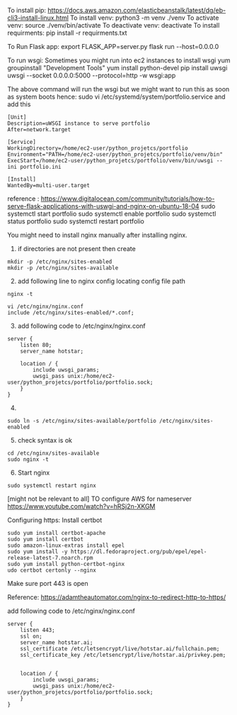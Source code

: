 To install pip: https://docs.aws.amazon.com/elasticbeanstalk/latest/dg/eb-cli3-install-linux.html
To install venv: python3 -m venv ./venv
To activate venv: source ./venv/bin/activate
To deactivate venv: deactivate
To install requirments: pip install -r requirments.txt


To Run Flask app:
export FLASK_APP=server.py
flask run --host=0.0.0.0


To run wsgi:
Sometimes you might run into ec2 instances to install wsgi
yum groupinstall "Development Tools"
yum install python-devel
pip install uwsgi
uwsgi --socket 0.0.0.0:5000 --protocol=http -w wsgi:app

The above command will run the wsgi but we might want to run this as soon as system boots hence:
sudo vi /etc/systemd/system/portfolio.service
and add this 
```
[Unit]
Description=uWSGI instance to serve portfolio
After=network.target

[Service]
WorkingDirectory=/home/ec2-user/python_projetcs/portfolio
Environment="PATH=/home/ec2-user/python_projetcs/portfolio/venv/bin"
ExecStart=/home/ec2-user/python_projetcs/portfolio/venv/bin/uwsgi --ini portfolio.ini

[Install]
WantedBy=multi-user.target
```
reference : https://www.digitalocean.com/community/tutorials/how-to-serve-flask-applications-with-uswgi-and-nginx-on-ubuntu-18-04
sudo systemctl start portfolio
sudo systemctl enable portfolio
sudo systemctl status portfolio
sudo systemctl restart portfolio




You might need to install nginx manually after installing nginx.
1. if directories are not present then create
```
mkdir -p /etc/nginx/sites-enabled
mkdir -p /etc/nginx/sites-available
```
2. add following line to nginx config
locating config file path
```
nginx -t
```
```
vi /etc/nginx/nginx.conf
include /etc/nginx/sites-enabled/*.conf;
```

3. add following code to /etc/nginx/nginx.conf
```
server {
    listen 80;
    server_name hotstar;

    location / {
        include uwsgi_params;
        uwsgi_pass unix:/home/ec2-user/python_projetcs/portfolio/portfolio.sock;
    }
}
```

4. 
```
sudo ln -s /etc/nginx/sites-available/portfolio /etc/nginx/sites-enabled
```

5. check syntax is ok
```
cd /etc/nginx/sites-available
sudo nginx -t
```

6. Start nginx
```
sudo systemctl restart nginx
```





[might not be relevant to all]
TO configure AWS for nameserver
https://www.youtube.com/watch?v=hRSj2n-XKGM

Configuring https:
Install certbot 
```
sudo yum install certbot-apache
sudo yum install certbot
sudo amazon-linux-extras install epel
sudo yum install -y https://dl.fedoraproject.org/pub/epel/epel-release-latest-7.noarch.rpm
sudo yum install python-certbot-nginx
udo certbot certonly --nginx
```
Make sure port 443 is open

Reference: https://adamtheautomator.com/nginx-to-redirect-http-to-https/


 add following code to /etc/nginx/nginx.conf
```
server {
    listen 443;
    ssl on;
    server_name hotstar.ai;
    ssl_certificate /etc/letsencrypt/live/hotstar.ai/fullchain.pem;
    ssl_certificate_key /etc/letsencrypt/live/hotstar.ai/privkey.pem;


    location / {
        include uwsgi_params;
        uwsgi_pass unix:/home/ec2-user/python_projetcs/portfolio/portfolio.sock;
    }
}         
```